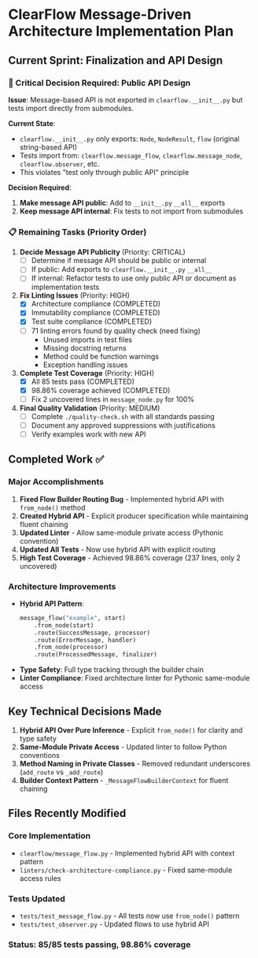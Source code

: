 # ClearFlow Message-Driven Architecture Implementation Plan

## Current Sprint: Finalization and API Design

### 🎯 Critical Decision Required: Public API Design

**Issue**: Message-based API is not exported in `clearflow.__init__.py` but tests import directly from submodules.

**Current State**:
- `clearflow.__init__.py` only exports: `Node`, `NodeResult`, `flow` (original string-based API)
- Tests import from: `clearflow.message_flow`, `clearflow.message_node`, `clearflow.observer`, etc.
- This violates "test only through public API" principle

**Decision Required**:
1. **Make message API public**: Add to `__init__.py` `__all__` exports
2. **Keep message API internal**: Fix tests to not import from submodules

### 📋 Remaining Tasks (Priority Order)

1. **Decide Message API Publicity** (Priority: CRITICAL)
   - [ ] Determine if message API should be public or internal
   - [ ] If public: Add exports to `clearflow.__init__.py` `__all__`
   - [ ] If internal: Refactor tests to use only public API or document as implementation tests

2. **Fix Linting Issues** (Priority: HIGH)
   - [x] Architecture compliance (COMPLETED)
   - [x] Immutability compliance (COMPLETED) 
   - [x] Test suite compliance (COMPLETED)
   - [ ] 71 linting errors found by quality check (need fixing)
     - Unused imports in test files
     - Missing docstring returns
     - Method could be function warnings
     - Exception handling issues

3. **Complete Test Coverage** (Priority: HIGH)  
   - [x] All 85 tests pass (COMPLETED)
   - [x] 98.86% coverage achieved (COMPLETED)
   - [ ] Fix 2 uncovered lines in `message_node.py` for 100%

4. **Final Quality Validation** (Priority: MEDIUM)
   - [ ] Complete `./quality-check.sh` with all standards passing
   - [ ] Document any approved suppressions with justifications
   - [ ] Verify examples work with new API

## Completed Work ✅

### Major Accomplishments
1. **Fixed Flow Builder Routing Bug** - Implemented hybrid API with `from_node()` method
2. **Created Hybrid API** - Explicit producer specification while maintaining fluent chaining
3. **Updated Linter** - Allow same-module private access (Pythonic convention)
4. **Updated All Tests** - Now use hybrid API with explicit routing
5. **High Test Coverage** - Achieved 98.86% coverage (237 lines, only 2 uncovered)

### Architecture Improvements
- **Hybrid API Pattern**: 
  ```python
  message_flow("example", start)
      .from_node(start)
      .route(SuccessMessage, processor)  
      .route(ErrorMessage, handler)
      .from_node(processor)
      .route(ProcessedMessage, finalizer)
  ```
- **Type Safety**: Full type tracking through the builder chain
- **Linter Compliance**: Fixed architecture linter for Pythonic same-module access

## Key Technical Decisions Made

1. **Hybrid API Over Pure Inference** - Explicit `from_node()` for clarity and type safety
2. **Same-Module Private Access** - Updated linter to follow Python conventions  
3. **Method Naming in Private Classes** - Removed redundant underscores (`add_route` vs `_add_route`)
4. **Builder Context Pattern** - `_MessageFlowBuilderContext` for fluent chaining

## Files Recently Modified

### Core Implementation 
- `clearflow/message_flow.py` - Implemented hybrid API with context pattern
- `linters/check-architecture-compliance.py` - Fixed same-module access rules

### Tests Updated
- `tests/test_message_flow.py` - All tests now use `from_node()` pattern
- `tests/test_observer.py` - Updated flows to use hybrid API

### Status: 85/85 tests passing, 98.86% coverage